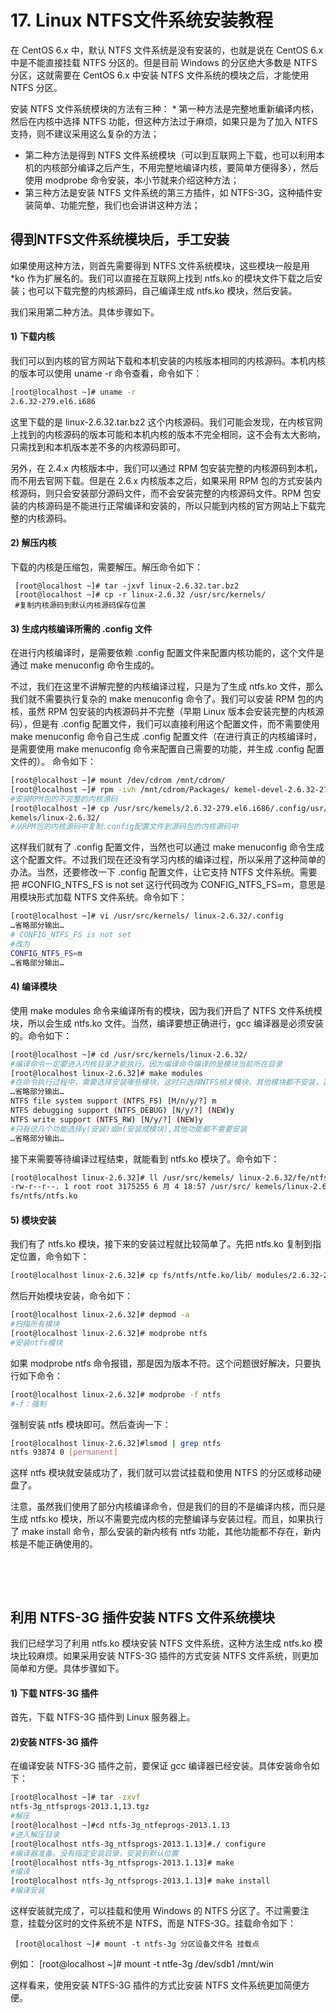 # 17. Linux NTFS文件系统安装教程

在 CentOS 6.x 中，默认 NTFS 文件系统是没有安装的，也就是说在 CentOS 6.x 中是不能直接挂载 NTFS  分区的。但是目前 Windows 的分区绝大多数是 NTFS 分区，这就需要在 CentOS 6.x 中安装 NTFS  文件系统的模块之后，才能使用 NTFS 分区。

安装 NTFS 文件系统模块的方法有三种： *  第一种方法是完整地重新编译内核，然后在内核中选择 NTFS 功能，但这种方法过于麻烦，如果只是为了加入 NTFS 支持，则不建议采用这么复杂的方法；

* 第二种方法是得到 NTFS 文件系统模块（可以到互联网上下载，也可以利用本机的内核部分编译之后产生，不用完整地编译内核，要简单方便得多），然后使用 modprobe 命令安装，本小节就来介绍这种方法；
* 第三种方法是安装 NTFS 文件系统的第三方插件，如 NTFS-3G，这种插件安装简单、功能完整，我们也会讲讲这种方法；

## 得到NTFS文件系统模块后，手工安装

如果使用这种方法，则首先需要得到 NTFS 文件系统模块，这些模块一般是用 *ko 作为扩展名的。我们可以直接在互联网上找到 ntfs.ko 的模块文件下载之后安装；也可以下载完整的内核源码，自己编译生成 ntfs.ko 模块，然后安装。

我们采用第二种方法。具体步骤如下。

#### 1) 下载内核

我们可以到内核的官方网站下载和本机安装的内核版本相同的内核源码。本机内核的版本可以使用 uname -r 命令查看，命令如下：

```bash
[root@localhost ~]# uname -r
2.6.32-279.el6.i686
```

这里下载的是 linux-2.6.32.tar.bz2 这个内核源码。我们可能会发现，在内核官网上找到的内核源码的版本可能和本机内核的版本不完全相同，这不会有太大影响，只需找到和本机版本差不多的内核源码即可。

另外，在 2.4.x 内核版本中，我们可以通过 RPM 包安装完整的内核源码到本机，而不用去官网下载。但是在 2.6.x 内核版本之后，如果采用  RPM 包的方式安装内核源码，则只会安装部分源码文件，而不会安装完整的内核源码文件。RPM  包安装的内核源码是不能进行正常编译和安装的，所以只能到内核的官方网站上下载完整的内核源码。

#### 2) 解压内核

下载的内核是压缩包，需要解压。解压命令如下：

```
 [root@localhost ~]# tar -jxvf linux-2.6.32.tar.bz2
 [root@localhost ~]# cp -r linux-2.6.32 /usr/src/kernels/
 #复制内核源码到默认内核源码保存位置
```

#### 3) 生成内核编译所需的 .config 文件

在进行内核编译时，是需要依赖 .config 配置文件来配置内核功能的，这个文件是通过 make menuconfig 命令生成的。

不过，我们在这里不讲解完整的内核编译过程，只是为了生成 ntfs.ko 文件，那么我们就不需要执行复杂的 make menuconfig  命令了。我们可以安装 RPM 包的内核，虽然 RPM 包安装的内核源码并不完整（早期 Linux 版本会安装完整的内核源码），但是有  .config 配置文件，我们可以直接利用这个配置文件，而不需要使用 make menuconfig 命令自己生成 .config  配置文件（在进行真正的内核编译时，是需要使用 make menuconfig 命令来配置自己需要的功能，并生成 .config 配置文件的）。  命令如下：

```bash
[root@localhost ~]# mount /dev/cdrom /mnt/cdrom/
[root@localhost ~]# rpm -ivh /mnt/cdrom/Packages/ kemel-devel-2.6.32-279.el6.i686.rpm
#安装RPM包的不完整的内核源码
[root@localhost ~]# cp /usr/src/kemels/2.6.32-279.el6.i686/.config/usr/src/
kemels/linux-2.6.32/
#从RPM包的内核源码中复制.config配置文件到源码包的内核源码中
```

这样我们就有了 .config 配置文件，当然也可以通过 make menuconfig  命令生成这个配置文件。不过我们现在还没有学习内核的编译过程，所以采用了这种简单的办法。当然，还要修改一下 .config 配置文件，让它支持  NTFS 文件系统。需要把 #CONFIG_NTFS_FS is not set 这行代码改为  CONFIG_NTFS_FS=m，意思是用模块形式加载 NTFS 文件系统。命令如下：

```bash
[root@localhost ~]# vi /usr/src/kernels/ linux-2.6.32/.config
…省略部分输出…
# CONFIG_NTFS_FS is not set
#改为
CONFIG_NTFS_FS=m
…省略部分输出…
```

#### 4) 编译模块

使用 make modules 命令来编译所有的模块，因为我们开启了 NTFS 文件系统模块，所以会生成 ntfs.ko 文件。当然，编译要想正确进行，gcc 编译器是必须安装的。命令如下：

```bash
[root@localhost ~]# cd /usr/src/kernels/linux-2.6.32/
#编译命令一定要进入内核目录才能执行，因为编译命令编译的是模块当前所在目录
[root@localhost linux-2.6.32]# make modules
#在命令执行过程中，需要选择安装哪些模块，这时只选择NTFS相关模块，其他模块都不安装，这样能加快安装速度。注意：需要选择的选项较多，不要漏选
…省略部分输出…
NTFS file system support (NTFS_FS) [M/n/y/?] m
NTFS debugging support (NTFS_DEBUG) [N/y/?] (NEW)y
NTFS write support (NTFS_RW) [N/y/?] (NEW)y
#只有这几个功能选择y(安装)或m(安装成模块),其他功能都不需要安装
…省略部分输出…
```

接下来需要等待编译过程结束，就能看到 ntfs.ko 模块了。命令如下：

```bash
[root@localhost linux-2.6.32]# ll /usr/src/kemels/ linux-2.6.32/fe/ntfs/ntfs.ko
-rw-r--r--. 1 root root 3175255 6 月 4 18:57 /usr/src/ kemels/linux-2.6.32/
fs/ntfs/ntfs.ko
```

#### 5) 模块安装

我们有了 ntfs.ko 模块，接下来的安装过程就比较简单了。先把 ntfs.ko 复制到指定位置，命令如下：

```bash
[root@localhost linux-2.6.32]# cp fs/ntfs/ntfe.ko/lib/ modules/2.6.32-279.el6.i686/kemel/fs/
```

然后开始模块安装，命令如下：

```bash
[root@localhost linux-2.6.32]# depmod -a
#扫描所有模块
[root@localhost linux-2.6.32]# modprobe ntfs
#安装ntfs模块
```

如果 modprobe ntfs 命令报错，那是因为版本不符。这个问题很好解决，只要执行如下命令：

```bash
[root@localhost linux-2.6.32]# modprobe -f ntfs
#-f：强制
```

强制安装 ntfs 模块即可。然后查询一下：

```bash
[root@localhost linux-2.6.32]#lsmod | grep ntfs
ntfs 93874 0 [permanent]
```

这样 ntfs 模块就安装成功了，我们就可以尝试挂载和使用 NTFS 的分区或移动硬盘了。

注意，虽然我们使用了部分内核编译命令，但是我们的目的不是编译内核，而只是生成 ntfs.ko  模块，所以不需要完成内核的完整编译与安装过程。而且，如果执行了 make install 命令，那么安装的新内核有 ntfs  功能，其他功能都不存在，新内核是不能正确使用的。

‍

‍

## 利用 NTFS-3G 插件安装 NTFS 文件系统模块

我们已经学习了利用 ntfs.ko 模块安装 NTFS 文件系统，这种方法生成 ntfs.ko 模块比较麻烦。如果采用安装 NTFS-3G 插件的方式安装 NTFS 文件系统，则更加简单和方便。具体步骤如下。

#### 1) 下载 NTFS-3G 插件

首先，下载 NTFS-3G 插件到 Linux 服务器上。

#### 2)安装 NTFS-3G 插件

在编译安装 NTFS-3G 插件之前，要保证 gcc 编译器已经安装。具体安装命令如下：

```bash
[root@localhost ~]# tar -zxvf
ntfs-3g_ntfsprogs-2013.1,13.tgz
#解压
[root@localhost ~]#cd ntfs-3g_ntfeprogs-2013.1.13
#进入解压目录
[root@localhost ntfs-3g_ntfsprogs-2013.1.13]#./ configure
#编译器准备。没有指定安装目录，安装到默认位置
[root@localhost ntfs-3g_ntfsprogs-2013.1.13]# make
#编译
[root@localhost ntfs-3g_ntfsprogs-2013.1.13]# make install
#编译安装
```

这样安装就完成了，可以挂载和使用 Windows 的 NTFS 分区了。不过需要注意，挂载分区时的文件系统不是 NTFS，而是 NTFS-3G。挂载命令如下：

```
 [root@localhost ~]# mount -t ntfs-3g 分区设备文件名 挂载点
```

例如：  [root@localhost ~]# mount -t ntfe-3g /dev/sdb1 /mnt/win

这样看来，使用安装 NTFS-3G 插件的方式比安装 NTFS 文件系统更加简便方便。
